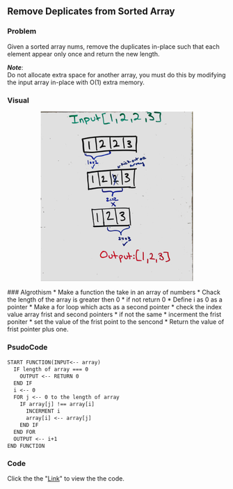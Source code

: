 ## Remove Deplicates from Sorted Array

### Problem
Given a sorted array nums, remove the duplicates in-place such that each element appear only once and return the new length.

__*Note*__:<br>
Do not allocate extra space for another array, you must do this by modifying the input array in-place with O(1) extra memory.

### Visual 
<p align="center">
<img src="Removedups.jpg"  width="350" >
</p>
### Algrothism
* Make a function the take in an array of numbers
* Chack the length of the array is greater then 0
  * if not return 0
* Define i as 0 as a pointer
* Make a for loop which acts as a second pointer
    * check the index value array frist and second pointers
       * if not the same 
        * incerment the frist poniter
        * set the value of the frist point to the sencond
* Return the value of frist pointer plus one.

### PsudoCode 
````
START FUNCTION(INPUT<-- array)
  IF length of array === 0
    OUTPUT <-- RETURN 0
  END IF
  i <-- 0
  FOR j <-- 0 to the length of array
    IF array[j] !== array[i]
      INCERMENT i
      array[i] <-- array[j]
    END IF
  END FOR
  OUTPUT <-- i+1
END FUNCTION
````
### Code
Click the the "[Link](removeDuplicates.js)" to view the the code. 